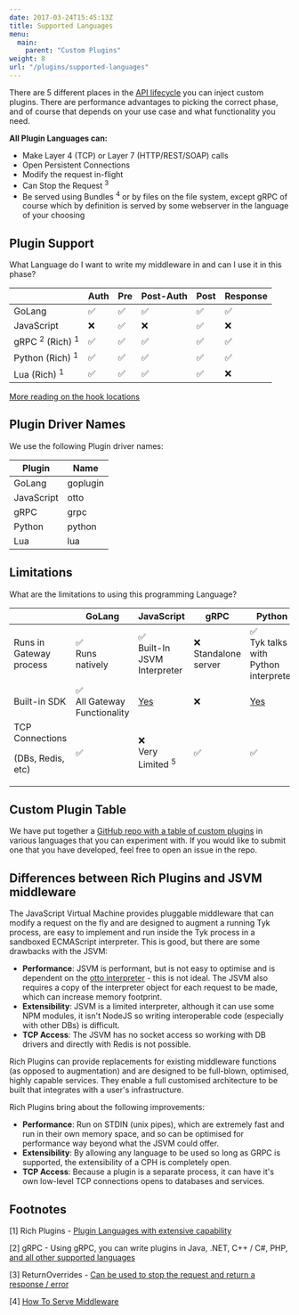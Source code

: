 ```yaml
---
date: 2017-03-24T15:45:13Z
title: Supported Languages
menu:
  main:
    parent: "Custom Plugins"
weight: 8
url: "/plugins/supported-languages"
---
```


There are 5 different places in the [API lifecycle](/docs/getting-started/key-concepts/middleware-execution-order/) you can inject custom plugins.  There are performance advantages to picking the correct phase, and of course that depends on your use case and what functionality you need.

**All Plugin Languages can:**

* Make Layer 4 (TCP) or Layer 7 (HTTP/REST/SOAP) calls
* Open Persistent Connections
* Modify the request in-flight
* Can Stop the Request <sup>3</sup>
* Be served using Bundles <sup>4</sup> or by files on the file system, except gRPC of course which by definition is served by some webserver in the language of your choosing

## Plugin Support
What Language do I want to write my middleware in and can I use it in this phase?

|                          | Auth   |   Pre     | Post-Auth | Post | Response   
|--------------------------|--------|-----------|-----------|------|-----------|
| GoLang                   | ✅     |✅	        |✅        |✅    |✅
| JavaScript               | ❌		 |✅	        |❌	      |✅ 	  |❌
| gRPC <sup>2</sup> (Rich) <sup>1</sup>  | ✅		 |✅	        |✅	      |✅	  |✅
| Python (Rich) <sup>1</sup>| ✅		 |✅	        |✅	      |✅	  |✅
| Lua (Rich) <sup>1</sup>   | ✅	   |✅	        |✅	      |✅	  |❌

[More reading on the hook locations](/docs/plugins/supported-languages/rich-plugins/rich-plugins-work/#coprocess-dispatcher---hooks)

## Plugin Driver Names

We use the following Plugin driver names:

| Plugin                   | Name      | 
|--------------------------|-----------|
| GoLang                   | goplugin  |
| JavaScript               | otto      |
| gRPC                     | grpc      |
| Python              		 | python    |
| Lua                      | lua	     |


## Limitations

What are the limitations to using this programming Language?

|                                   | GoLang |   JavaScript     | gRPC      | Python    |  Lua   
|-----------------------------------|--------|------------------|-----------|-----------|-----------|
| Runs in Gateway process           | ✅<br>Runs<br>natively		  |✅<br>Built-In JSVM Interpreter	              |❌<br>Standalone server	|✅<br>Tyk talks with Python interpreter	|✅
| Built-in SDK                      | ✅	<br>All Gateway Functionality  |[Yes](/docs/plugins/supported-languages/javascript-middleware/javascript-api/)	|❌	|[Yes](/docs/plugins/supported-languages/rich-plugins/python/tyk-python-api-methods/)	|❌
| TCP Connections<p>(DBs, Redis, etc)</p> | ✅ | ❌<br>Very Limited <sup>5</sup> | ✅ | ✅ | ✅ | 

## Custom Plugin Table

We have put together a [GitHub repo with a table of custom plugins](https://github.com/TykTechnologies/custom-plugins#custom-gateway-plugins) in various languages that you can experiment with. If you would like to submit one that you have developed, feel free to open an issue in the repo.

## Differences between Rich Plugins and JSVM middleware
The JavaScript Virtual Machine provides pluggable middleware that can modify a request on the fly and are designed to augment a running Tyk process, are easy to implement and run inside the Tyk process in a sandboxed ECMAScript interpreter. This is good, but there are some drawbacks with the JSVM:

*   **Performance**: JSVM is performant, but is not easy to optimise and is dependent on the [otto interpreter](https://github.com/robertkrimen/otto) - this is not ideal. The JSVM also requires a copy of the interpreter object for each request to be made, which can increase memory footprint.
*   **Extensibility**: JSVM is a limited interpreter, although it can use some NPM modules, it isn't NodeJS so writing interoperable code (especially with other DBs) is difficult.
*   **TCP Access**: The JSVM has no socket access so working with DB drivers and directly with Redis is not possible.

Rich Plugins can provide replacements for existing middleware functions (as opposed to augmentation) and are designed to be full-blown, optimised, highly capable services. They enable a full customised architecture to be built that integrates with a user's infrastructure.

Rich Plugins bring about the following improvements:

*   **Performance**: Run on STDIN (unix pipes), which are extremely fast and run in their own memory space, and so can be optimised for performance way beyond what the JSVM could offer.
*   **Extensibility**: By allowing any language to be used so long as GRPC is supported, the extensibility of a CPH is completely open.
*   **TCP Access**: Because a plugin is a separate process, it can have it's own low-level TCP connections opens to databases and services.

## Footnotes
[1] Rich Plugins - [Plugin Languages with extensive capability](/docs/plugins/supported-languages/rich-plugins/)

[2] gRPC - Using gRPC, you can write plugins in Java, .NET, C++ / C#, PHP, [and all other supported languages](https://grpc.io/docs/languages/)

[3] ReturnOverrides - [Can be used to stop the request and return a response / error](/docs/plugins/request-plugins/#return-overrides-returnoverrides)

[4] [How To Serve Middleware](/docs/plugins/how-to-serve-plugins/)
